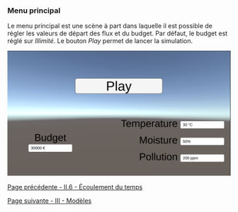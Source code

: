 ### Menu principal
Le menu principal est une scène à part dans laquelle il est possible de régler les valeurs de départ des flux et du budget. Par défaut, le budget est réglé sur _Illimité_. Le bouton _Play_ permet de lancer la simulation.

![MainMenu](MainMenu.png)

[Page précédente - II.6 - Écoulement du temps](Temps)

[Page suivante - III - Modèles](Modeles)